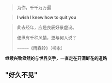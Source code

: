 > 为你，千千万万遍

> **I wish I knew how to quit you**

> 此去经年，应是良辰好景虚设。
>
> 便纵有千种风情，更与何人说？
>
> ------《雨霖铃》（柳永）



**继续兴致盎然的与世界交手，一直走在开满鲜花的道路**

## "好久不见"


